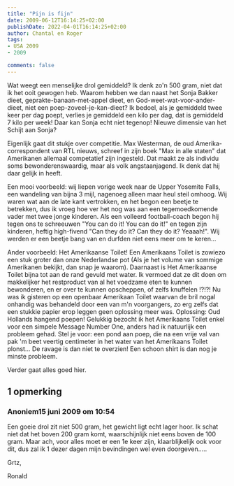 ```yaml
---
title: "Pijn is fijn"
date: 2009-06-12T16:14:25+02:00
publishDate: 2022-04-01T16:14:25+02:00
author: Chantal en Roger
tags:
- USA 2009
- 2009

comments: false
---
```


Wat weegt een menselijke drol gemiddeld? Ik denk zo'n 500 gram, niet dat ik het ooit gewogen heb. Waarom hebben we dan naast het Sonja Bakker dieet, geprakte-banaan-met-appel dieet, en God-weet-wat-voor-ander-dieet, niet een poep-zoveel-je-kan-dieet? Ik bedoel, als je gemiddeld twee keer per dag poept, verlies je gemiddeld een kilo per dag, dat is gemiddeld 7 kilo per week! Daar kan Sonja echt niet tegenop! Nieuwe dimensie van het Schijt aan Sonja?

Eigenlijk gaat dit stukje over competitie. Max Westerman, de oud Amerika-correspondent van RTL nieuws, schreef in zijn boek "Max in alle staten" dat Amerikanen allemaal competatief zijn ingesteld. Dat maakt ze als individu soms bewonderenswaardig, maar als volk angstaanjagend. Ik denk dat hij daar gelijk in heeft.

Een mooi voorbeeld: wij liepen vorige week naar de Upper Yosemite Falls, een wandeling van bijna 3 mijl, nagenoeg alleen maar heul steil omhoog. Wij waren wat aan de late kant vertrokken, en het begon een beetje te betrekken, dus ik vroeg hoe ver het nog was aan een tegemoedkomende vader met twee jonge kinderen. Als een volleerd football-coach begon hij tegen ons te schreeuwen "You can do it! You can do it!" en tegen zijn kinderen, heftig high-fivend "Can they do it? Can they do it? Yeaaah!". Wij werden er een beetje bang van en durfden niet eens meer om te keren...

Ander voorbeeld: Het Amerikaanse Toilet! Een Amerikaans Toilet is zowiezo een stuk groter dan onze Nederlandse pot (Als je het volume van sommige Amerikanen bekijkt, dan snap je waarom). Daarnaast is Het Amerikaanse Toilet bijna tot aan de rand gevuld met water. Ik vermoed dat ze dit doen om makkelijker het restproduct van al het voedzame eten te kunnen bewonderen, en er over te kunnen opscheppen, of zelfs knuffelen !?!?! Nu was ik gisteren op een openbaar Amerikaan Toilet waarvan de bril nogal onhandig was behandeld door een van m'n voorgangers, zo erg zelfs dat een stukkie papier erop leggen geen oplossing meer was. Oplossing: Oud Hollands hangend poepen! Gelukkig bezocht ik het Amerikaans Toilet enkel voor een simpele Message Number One, anders had ik natuurlijk een probleem gehad. Stel je voor: een pond aan poep, die na een vrije val van pak 'm beet veertig centimeter in het water van het Amerikaans Toilet plonst... De ravage is dan niet te overzien! Een schoon shirt is dan nog je minste probleem.

Verder gaat alles goed hier.

## 1 opmerking

### Anoniem15 juni 2009 om 10:54

Een goeie drol zit niet 500 gram, het gewicht ligt echt lager hoor. Ik schat niet dat het boven 200 gram komt, waarschijnlijk niet eens boven de 100 gram. Maar ach, voor alles moet er een 1e keer zijn, klaarblijkelijk ook voor dit, dus zal ik 1 dezer dagen mijn bevindingen wel even doorgeven.....

Grtz,

Ronald
